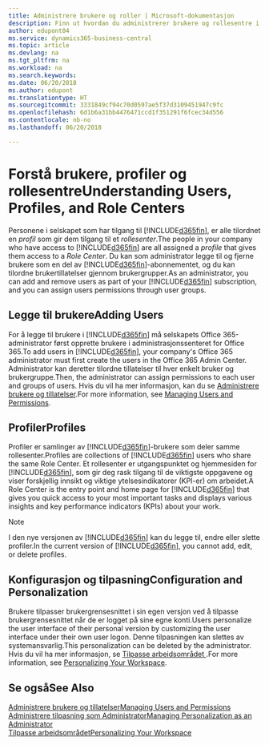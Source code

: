 ```yaml
---
title: Administrere brukere og roller | Microsoft-dokumentasjon
description: Finn ut hvordan du administrerer brukere og rollesentre i Business Central.
author: edupont04
ms.service: dynamics365-business-central
ms.topic: article
ms.devlang: na
ms.tgt_pltfrm: na
ms.workload: na
ms.search.keywords: 
ms.date: 06/20/2018
ms.author: edupont
ms.translationtype: HT
ms.sourcegitcommit: 3331849cf94c70d0597ae5f37d3109451947c9fc
ms.openlocfilehash: 6d1b6a31bb4476471ccd1f351291f6fcec34d556
ms.contentlocale: nb-no
ms.lasthandoff: 06/20/2018

---
```

# <a name="understanding-users-profiles-and-role-centers"></a><span data-ttu-id="1e841-103">Forstå brukere, profiler og rollesentre</span><span class="sxs-lookup"><span data-stu-id="1e841-103">Understanding Users, Profiles, and Role Centers</span></span>
<span data-ttu-id="1e841-104">Personene i selskapet som har tilgang til [!INCLUDE[d365fin](includes/d365fin_md.md)], er alle tilordnet en *profil* som gir dem tilgang til et *rollesenter*.</span><span class="sxs-lookup"><span data-stu-id="1e841-104">The people in your company who have access to [!INCLUDE[d365fin](includes/d365fin_md.md)] are all assigned a *profile* that gives them access to a *Role Center*.</span></span> <span data-ttu-id="1e841-105">Du kan som administrator legge til og fjerne brukere som en del av [!INCLUDE[d365fin](includes/d365fin_md.md)]-abonnementet, og du kan tilordne brukertillatelser gjennom brukergrupper.</span><span class="sxs-lookup"><span data-stu-id="1e841-105">As an administrator, you can add and remove users as part of your [!INCLUDE[d365fin](includes/d365fin_md.md)] subscription, and you can assign users permissions through user groups.</span></span>  

## <a name="adding-users"></a><span data-ttu-id="1e841-106">Legge til brukere</span><span class="sxs-lookup"><span data-stu-id="1e841-106">Adding Users</span></span>
<span data-ttu-id="1e841-107">For å legge til brukere i [!INCLUDE[d365fin](includes/d365fin_md.md)] må selskapets Office 365-administrator først opprette brukere i administrasjonssenteret for Office 365.</span><span class="sxs-lookup"><span data-stu-id="1e841-107">To add users in [!INCLUDE[d365fin](includes/d365fin_md.md)], your company's Office 365 administrator must first create the users in the Office 365 Admin Center.</span></span> <span data-ttu-id="1e841-108">Administrator kan deretter tilordne tillatelser til hver enkelt bruker og brukergruppe.</span><span class="sxs-lookup"><span data-stu-id="1e841-108">Then, the administrator can assign permissions to each user and groups of users.</span></span> <span data-ttu-id="1e841-109">Hvis du vil ha mer informasjon, kan du se [Administrere brukere og tillatelser](ui-how-users-permissions.md).</span><span class="sxs-lookup"><span data-stu-id="1e841-109">For more information, see [Managing Users and Permissions](ui-how-users-permissions.md).</span></span>  

## <a name="profiles"></a><span data-ttu-id="1e841-110">Profiler</span><span class="sxs-lookup"><span data-stu-id="1e841-110">Profiles</span></span>
<span data-ttu-id="1e841-111">Profiler er samlinger av [!INCLUDE[d365fin](includes/d365fin_md.md)]-brukere som deler samme rollesenter.</span><span class="sxs-lookup"><span data-stu-id="1e841-111">Profiles are collections of [!INCLUDE[d365fin](includes/d365fin_md.md)] users who share the same Role Center.</span></span>  <span data-ttu-id="1e841-112">Et rollesenter er utgangspunktet og hjemmesiden for [!INCLUDE[d365fin](includes/d365fin_md.md)], som gir deg rask tilgang til de viktigste oppgavene og viser forskjellig innsikt og viktige ytelsesindikatorer (KPI-er) om arbeidet.</span><span class="sxs-lookup"><span data-stu-id="1e841-112">A Role Center is the entry point and home page for [!INCLUDE[d365fin](includes/d365fin_md.md)] that gives you quick access to your most important tasks and displays various insights and key performance indicators (KPIs) about your work.</span></span>  

> [!NOTE]  
>  <span data-ttu-id="1e841-113">I den nye versjonen av [!INCLUDE[d365fin](includes/d365fin_md.md)] kan du legge til, endre eller slette profiler.</span><span class="sxs-lookup"><span data-stu-id="1e841-113">In the current version of [!INCLUDE[d365fin](includes/d365fin_md.md)], you cannot add, edit, or delete profiles.</span></span>

## <a name="configuration-and-personalization"></a><span data-ttu-id="1e841-114">Konfigurasjon og tilpasning</span><span class="sxs-lookup"><span data-stu-id="1e841-114">Configuration and Personalization</span></span>
<!--The concept of UI customization in [!INCLUDE[d365fin](includes/d365fin_md.md)] is divided in two:  

-   Configuration, performed by the administrator  

-   Personalization, performed by users  

The administrator configures the user interface for multiple users by customizing the user interface for a profile that the users are assigned to.  -->
<span data-ttu-id="1e841-115">Brukere tilpasser brukergrensesnittet i sin egen versjon ved å tilpasse brukergrensesnittet når de er logget på sine egne konti.</span><span class="sxs-lookup"><span data-stu-id="1e841-115">Users personalize the user interface of their personal version by customizing the user interface under their own user logon.</span></span> <span data-ttu-id="1e841-116">Denne tilpasningen kan slettes av systemansvarlig.</span><span class="sxs-lookup"><span data-stu-id="1e841-116">This personalization can be deleted by the administrator.</span></span> <span data-ttu-id="1e841-117">Hvis du vil ha mer informasjon, se [Tilpasse arbeidsområdet ](ui-personalization-user.md).</span><span class="sxs-lookup"><span data-stu-id="1e841-117">For more information, see [Personalizing Your Workspace](ui-personalization-user.md).</span></span>  

## <a name="see-also"></a><span data-ttu-id="1e841-118">Se også</span><span class="sxs-lookup"><span data-stu-id="1e841-118">See Also</span></span>  
[<span data-ttu-id="1e841-119">Administrere brukere og tillatelser</span><span class="sxs-lookup"><span data-stu-id="1e841-119">Managing Users and Permissions</span></span>](ui-how-users-permissions.md)  
[<span data-ttu-id="1e841-120">Administrere tilpasning som Administrator</span><span class="sxs-lookup"><span data-stu-id="1e841-120">Managing Personalization as an Administrator</span></span>](ui-personalization-manage.md)  
[<span data-ttu-id="1e841-121">Tilpasse arbeidsområdet</span><span class="sxs-lookup"><span data-stu-id="1e841-121">Personalizing Your Workspace</span></span>](ui-personalization-user.md)  

